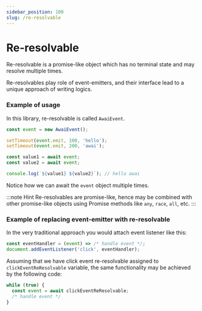 ```yaml
---
sidebar_position: 100
slug: /re-resolvable
---
```


# Re-resolvable

Re-resolvable is a promise-like object which has no terminal state and may resolve multiple times.

Re-resolvables play role of event-emitters, and their interface lead to a unique approach of writing logics.

### Example of usage

In this library, re-resolvable is called `AwaiEvent`.

```ts title="Example of AwaiEvent usage"
const event = new AwaiEvent();

setTimeout(event.emit, 100, 'hello');
setTimeout(event.emit, 200, 'awai');

const value1 = await event;
const value2 = await event;

console.log(`${value1} ${value2}`); // hello awai
```

Notice how we can await the `event` object multiple times.


:::note Hint
 Re-resolvables are promise-like, hence may be combined with other promise-like objects using Promise methods like `any`, `race`, `all`, etc.
:::


### Example of replacing event-emitter with re-resolvable

In the very traditional approach you would attach event listener like this:

```ts title="Traditional way of listening to events"
const eventHandler = (event) => /* handle event */;
document.addEventListener('click', eventHandler);
```

Assuming that we have click event re-resolvable assigned to `clickEventReResolvable` variable, the same functionality may be achieved by the following code:

```ts title="Re-resolvable way of listening to events"
while (true) {
  const event = await clickEventReResolvable;
  /* handle event */
}
```

